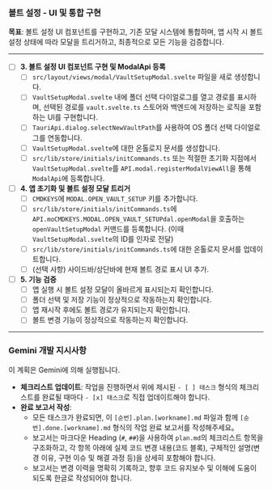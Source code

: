 ### 볼트 설정 - UI 및 통합 구현

**목표**: 볼트 설정 UI 컴포넌트를 구현하고, 기존 모달 시스템에 통합하며, 앱 시작 시 볼트 설정 상태에 따라 모달을 트리거하고, 최종적으로 모든 기능을 검증합니다.

---

- [ ] **3. 볼트 설정 UI 컴포넌트 구현 및 ModalApi 등록**
    - [ ] `src/layout/views/modal/VaultSetupModal.svelte` 파일을 새로 생성합니다.
    - [ ] `VaultSetupModal.svelte` 내에 폴더 선택 다이얼로그를 열고 경로를 표시하며, 선택된 경로를 `vault.svelte.ts` 스토어와 백엔드에 저장하는 로직을 포함하는 UI를 구현합니다.
    - [ ] `TauriApi.dialog.selectNewVaultPath`를 사용하여 OS 폴더 선택 다이얼로그를 연동합니다.
    - [ ] `VaultSetupModal.svelte`에 대한 온톨로지 문서를 생성합니다.
    - [ ] `src/lib/store/initials/initCommands.ts` 또는 적절한 초기화 지점에서 `VaultSetupModal.svelte`를 `API.modal.registerModalViewAll`을 통해 `ModalApi`에 등록합니다.

- [ ] **4. 앱 초기화 및 볼트 설정 모달 트리거**
    - [ ] `CMDKEYS`에 `MODAL.OPEN_VAULT_SETUP` 키를 추가합니다.
    - [ ] `src/lib/store/initials/initCommands.ts`에 `API.moCMDKEYS.MODAL.OPEN_VAULT_SETUPdal.openModal`을 호출하는 `openVaultSetupModal` 커맨드를 등록합니다. (이때 `VaultSetupModal.svelte`의 ID를 인자로 전달)
    - [ ] `src/lib/store/initials/initCommands.ts`에 대한 온톨로지 문서를 업데이트합니다.
    - [ ] (선택 사항) 사이드바/상단바에 현재 볼트 경로 표시 UI 추가.

- [ ] **5. 기능 검증**
    - [ ] 앱 실행 시 볼트 설정 모달이 올바르게 표시되는지 확인합니다.
    - [ ] 폴더 선택 및 저장 기능이 정상적으로 작동하는지 확인합니다.
    - [ ] 앱 재시작 후에도 볼트 경로가 유지되는지 확인합니다.
    - [ ] 볼트 변경 기능이 정상적으로 작동하는지 확인합니다.

---
### **Gemini 개발 지시사항**

이 계획은 Gemini에 의해 실행됩니다.

- **체크리스트 업데이트**: 작업을 진행하면서 위에 제시된 `- [ ] 태스크` 형식의 체크리스트를 완료될 때마다 `- [x] 태스크`로 직접 업데이트해야 합니다.
- **완료 보고서 작성**: 
  - 모든 태스크가 완료되면, 이 `[순번].plan.[workname].md` 파일과 함께 `[순번].done.[workname].md` 형식의 작업 완료 보고서를 작성해주세요。
  - 보고서는 마크다운 Heading (`#`, `##`)을 사용하여 `plan.md`의 체크리스트 항목을 구조화하고, 각 항목 아래에 실제 코드 변경 내용(코드 블록), 구체적인 설명(변경 이유, 구현 이슈 및 해결 과정 등)을 상세히 포함해야 합니다.
  - 보고서는 변경 이력을 명확히 기록하고, 향후 코드 유지보수 및 이해에 도움이 되도록 한글로 작성되어야 합니다.
